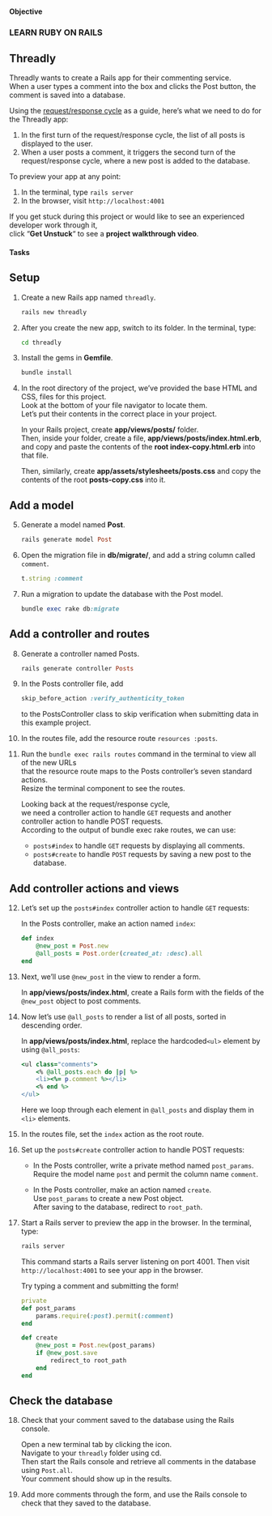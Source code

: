 #### Objective

### LEARN RUBY ON RAILS

## Threadly

Threadly wants to create a Rails app for their commenting service. <br>
When a user types a comment into the box and clicks the Post button, the comment is saved into a database.

Using the [request/response cycle](https://www.codecademy.com/articles/request-response-cycle-forms)
as a guide, here’s what we need to do for the Threadly app:

1. In the first turn of the request/response cycle, the list of all posts is displayed to the user.
2. When a user posts a comment, it triggers the second turn of the request/response cycle, where a new post is added to the database.

To preview your app at any point:

1. In the terminal, type `rails server`
2. In the browser, visit `http://localhost:4001`

If you get stuck during this project or would like to see an experienced developer work through it, <br>
click “**Get Unstuck**“ to see a **project walkthrough video**.

#### Tasks

## Setup

1. Create a new Rails app named `threadly`.

   ```ruby
   rails new threadly
   ```

2. After you create the new app, switch to its folder. In the terminal, type:

   ```bash
   cd threadly
   ```

3. Install the gems in **Gemfile**.

   ```ruby
   bundle install
   ```

4. In the root directory of the project, we’ve provided the base HTML and CSS, files for this project. <br>
   Look at the bottom of your file navigator to locate them. <br>
   Let’s put their contents in the correct place in your project.

   In your Rails project, create **app/views/posts/** folder. <br>
   Then, inside your folder, create a file, **app/views/posts/index.html.erb**, <br>
   and copy and paste the contents of the **root index-copy.html.erb** into that file.

   Then, similarly, create **app/assets/stylesheets/posts.css** and copy the contents of the root **posts-copy.css** into it.

## Add a model

5. Generate a model named **Post**.

   ```ruby
   rails generate model Post
   ```

6. Open the migration file in **db/migrate/**, and add a string column called `comment`.

   ```ruby
   t.string :comment
   ```

7. Run a migration to update the database with the Post model.

   ```ruby
   bundle exec rake db:migrate
   ```

## Add a controller and routes

8. Generate a controller named Posts.

   ```ruby
   rails generate controller Posts
   ```

9. In the Posts controller file, add

   ```ruby
   skip_before_action :verify_authenticity_token
   ```

   to the PostsController class to skip verification when submitting data in this example project.

10. In the routes file, add the resource route `resources :posts`.

11. Run the `bundle exec rails routes` command in the terminal to view all of the new URLs <br>
    that the resource route maps to the Posts controller’s seven standard actions. <br>
    Resize the terminal component to see the routes.

    Looking back at the request/response cycle, <br>
    we need a controller action to handle `GET` requests and another controller action to handle POST requests. <br>
    According to the output of bundle exec rake routes, we can use:

    - `posts#index` to handle `GET` requests by displaying all comments.
    - `posts#create` to handle `POST` requests by saving a new post to the database.

## Add controller actions and views

12. Let’s set up the `posts#index` controller action to handle `GET` requests:

    In the Posts controller, make an action named `index`:

    ```ruby
    def index
        @new_post = Post.new
        @all_posts = Post.order(created_at: :desc).all
    end
    ```

13. Next, we’ll use `@new_post` in the view to render a form.

    In **app/views/posts/index.html**, create a Rails form with the fields of the `@new_post` object to post comments.

14. Now let’s use `@all_posts` to render a list of all posts, sorted in descending order.

    In **app/views/posts/index.html**, replace the hardcoded`<ul>` element by using `@all_posts`:

    ```ruby
    <ul class="comments">
        <% @all_posts.each do |p| %>
        <li><%= p.comment %></li>
        <% end %>
    </ul>
    ```

    Here we loop through each element in `@all_posts` and display them in `<li>` elements.

15. In the routes file, set the `index` action as the root route.

16. Set up the `posts#create` controller action to handle POST requests:

    - In the Posts controller, write a private method named `post_params`. <br>
      Require the model name `post` and permit the column name `comment`. <br>

    - In the Posts controller, make an action named `create`.<br>
      Use `post_params` to create a new Post object.<br>
      After saving to the database, redirect to `root_path`.

17. Start a Rails server to preview the app in the browser.
    In the terminal, type:

    ```ruby
    rails server
    ```

    This command starts a Rails server listening on port 4001.
    Then visit `http://localhost:4001` to see your app in the browser.

    Try typing a comment and submitting the form!

    ```ruby
    private
    def post_params
        params.require(:post).permit(:comment)
    end
    ```

    ```ruby
    def create
        @new_post = Post.new(post_params)
        if @new_post.save
            redirect_to root_path
        end
    end
    ```

## Check the database

18. Check that your comment saved to the database using the Rails console.

    Open a new terminal tab by clicking the icon. <br>
    Navigate to your `threadly` folder using cd. <br>
    Then start the Rails console and retrieve all comments in the database using `Post.all`. <br>
    Your comment should show up in the results. <br>

19. Add more comments through the form, and use the Rails console to check that they saved to the database.
